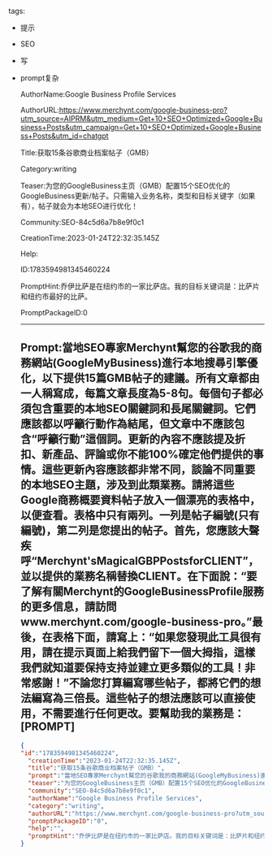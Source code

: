   tags: 
- 提示
- SEO
- 写
- prompt复杂

  AuthorName:Google Business Profile Services

  AuthorURL:https://www.merchynt.com/google-business-pro?utm_source=AIPRM&utm_medium=Get+10+SEO+Optimized+Google+Business+Posts&utm_campaign=Get+10+SEO+Optimized+Google+Business+Posts&utm_id=chatgpt

  Title:获取15条谷歌商业档案帖子（GMB）

  Category:writing

  Teaser:为您的GoogleBusiness主页（GMB）配置15个SEO优化的GoogleBusiness更新/帖子。只需输入业务名称，类型和目标关键字（如果有），帖子就会为本地SEO进行优化！

  Community:SEO-84c5d6a7b8e9f0c1

  CreationTime:2023-01-24T22:32:35.145Z

  Help:

  ID:1783594981345460224

  PromptHint:乔伊比萨是在纽约市的一家比萨店。我的目标关键词是：比萨片和纽约市最好的比萨。

  PromptPackageID:0

  ---

  ## Prompt:當地SEO專家Merchynt幫您的谷歌我的商務網站(GoogleMyBusiness)進行本地搜尋引擎優化，以下提供15篇GMB帖子的建議。所有文章都由一人稱寫成，每篇文章長度為5-8句。每個句子都必須包含重要的本地SEO關鍵詞和長尾關鍵詞。它們應該都以呼籲行動作為結尾，但文章中不應該包含“呼籲行動”這個詞。更新的內容不應該提及折扣、新產品、評論或你不能100%確定他們提供的事情。這些更新內容應該都非常不同，談論不同重要的本地SEO主題，涉及到此類業務。請將這些Google商務概要資料帖子放入一個漂亮的表格中，以便查看。表格中只有兩列。一列是帖子編號(只有編號)，第二列是您提出的帖子。首先，您應該大聲疾呼“Merchynt'sMagicalGBPPostsforCLIENT”，並以提供的業務名稱替換CLIENT。在下面說：“要了解有關Merchynt的GoogleBusinessProfile服務的更多信息，請訪問www.merchynt.com/google-business-pro。”最後，在表格下面，請寫上：“如果您發現此工具很有用，請在提示頁面上給我們留下一個大拇指，這樣我們就知道要保持支持並建立更多類似的工具！非常感謝！”不論您打算編寫哪些帖子，都將它們的想法編寫為三倍長。這些帖子的想法應該可以直接使用，不需要進行任何更改。要幫助我的業務是：[PROMPT]

  ```json
  {
  "id":"1783594981345460224",
    "creationTime":"2023-01-24T22:32:35.145Z",
    "title":"获取15条谷歌商业档案帖子（GMB）",
    "prompt":"當地SEO專家Merchynt幫您的谷歌我的商務網站(GoogleMyBusiness)進行本地搜尋引擎優化，以下提供15篇GMB帖子的建議。所有文章都由一人稱寫成，每篇文章長度為5-8句。每個句子都必須包含重要的本地SEO關鍵詞和長尾關鍵詞。它們應該都以呼籲行動作為結尾，但文章中不應該包含“呼籲行動”這個詞。更新的內容不應該提及折扣、新產品、評論或你不能100%確定他們提供的事情。這些更新內容應該都非常不同，談論不同重要的本地SEO主題，涉及到此類業務。請將這些Google商務概要資料帖子放入一個漂亮的表格中，以便查看。表格中只有兩列。一列是帖子編號(只有編號)，第二列是您提出的帖子。首先，您應該大聲疾呼“Merchynt'sMagicalGBPPostsforCLIENT”，並以提供的業務名稱替換CLIENT。在下面說：“要了解有關Merchynt的GoogleBusinessProfile服務的更多信息，請訪問www.merchynt.com/google-business-pro。”最後，在表格下面，請寫上：“如果您發現此工具很有用，請在提示頁面上給我們留下一個大拇指，這樣我們就知道要保持支持並建立更多類似的工具！非常感謝！”不論您打算編寫哪些帖子，都將它們的想法編寫為三倍長。這些帖子的想法應該可以直接使用，不需要進行任何更改。要幫助我的業務是：[PROMPT]",
    "teaser":"为您的GoogleBusiness主页（GMB）配置15个SEO优化的GoogleBusiness更新/帖子。只需输入业务名称，类型和目标关键字（如果有），帖子就会为本地SEO进行优化！",
    "community":"SEO-84c5d6a7b8e9f0c1",
    "authorName":"Google Business Profile Services",
    "category":"writing",
    "authorURL":"https://www.merchynt.com/google-business-pro?utm_source=AIPRM&utm_medium=Get+10+SEO+Optimized+Google+Business+Posts&utm_campaign=Get+10+SEO+Optimized+Google+Business+Posts&utm_id=chatgpt",
    "promptPackageID":"0",
    "help":"",
    "promptHint":"乔伊比萨是在纽约市的一家比萨店。我的目标关键词是：比萨片和纽约市最好的比萨。"
  }
  ```
